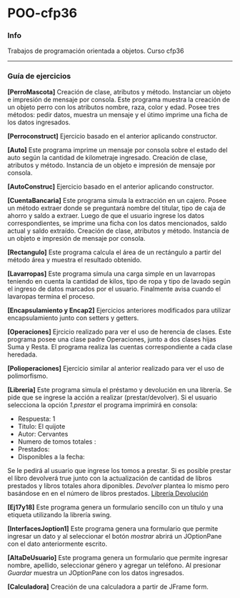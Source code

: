 # POO-cfp36
### Info
Trabajos de programación orientada a objetos. Curso cfp36 

***
### Guía de ejercicios 

**[PerroMascota]**
Creación de clase, atributos y método. Instanciar un objeto e impresión de mensaje por consola. 
Este programa muestra la creación de un objeto perro con los atributos nombre, raza, color y edad. Posee tres métodos: pedir datos, muestra un mensaje y el útimo imprime una ficha de los datos ingresados. 

**[Perroconstruct]**
Ejercicio basado en el anterior aplicando constructor. 


**[Auto]**
Este programa imprime un mensaje por consola sobre el estado del auto según la cantidad de kilometraje ingresado. 
Creación de clase, atributos y método. Instancia de un objeto e impresión de mensaje por consola. 

**[AutoConstruc]**
Ejercicio basado en el anterior aplicando constructor. 


**[CuentaBancaria]**
Este programa simula la extracción en un cajero. Posee un método extraer donde se preguntará nombre del titular, tipo de caja de ahorro y saldo a extraer. 
Luego de que el usuario ingrese los datos correspondientes, se imprime una ficha con los datos mencionados, saldo actual y saldo extraído. 
Creación de clase, atributos y método. Instancia de un objeto e impresión de mensaje por consola. 


**[Rectangulo]** 
Este programa calcula el área de un rectángulo a partir del método área y muestra el resultado obtenido. 



**[Lavarropas]** 
Este programa simula una carga simple en un lavarropas teniendo en cuenta la cantidad de kilos, tipo de ropa y tipo de lavado según el ingreso de datos marcados por el usuario. Finalmente avisa cuando el lavaropas termina el proceso. 


**[Encapsulamiento y Encap2]**
Ejercicios anteriores modificados para utilizar encapsulamiento junto con setters y getters.


**[Operaciones]**
Ejrcicio realizado para ver el uso de herencia de clases. Este programa posee una clase padre Operaciones, junto a dos clases hijas Suma y Resta. 
El programa realiza las cuentas correspondiente a cada clase heredada. 


**[Polioperaciones]**
Ejercicio similar al anterior realizado para ver el uso de polimorfismo. 


**[Libreria]**
Este programa simula el préstamo y devolución en una librería. Se pide que se ingrese la acción a realizar (prestar/devolver).
Si el usuario selecciona la opción *1.prestar* el programa imprimirá en consola:
* Respuesta: 1
* Titulo: El quijote
* Autor: Cervantes
* Numero de tomos totales : 
* Prestados: 
* Disponibles a la fecha: 

Se le pedirá al usuario que ingrese los tomos a prestar.
Si es posible prestar el libro devolverá true junto con la actualización de cantidad de libros prestados y libros totales ahora diponibles. 
*Devolver* plantea lo mismo pero basándose en en el número de libros prestados. 
[Librería Devolución](https://drive.google.com/file/d/1eu016lEAwjGVPb6ofxhXrkvY8odVQXzz/view?usp=sharing)



**[Ej17y18]**
Este programa genera un formulario sencillo con un título y una etiqueta utilizando la librería swing. 


**[InterfacesJoption1]**
Este programa genera una formulario que permite ingresar un dato y al seleccionar el botón *mostrar* abrirá un JOptionPane con el dato anteriormente escrito. 


**[AltaDeUsuario]**
Este programa genera un formulario que permite ingresar nombre, apellido, seleccionar género y agregar un teléfono. Al presionar *Guardar*  muestra un JOptionPane con los datos ingresados.


**[Calculadora]**
Creación de una calculadora a partir de JFrame form.


